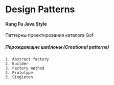 # Design Patterns

#### Kung Fu Java Style

Паттерны проектирования каталога Gof

##### Порождающие шаблоны (Creational patterns)
    1. Abstract factory
    2. Builder
    3. Factory method
    4. Prototype
    5. Singleton

